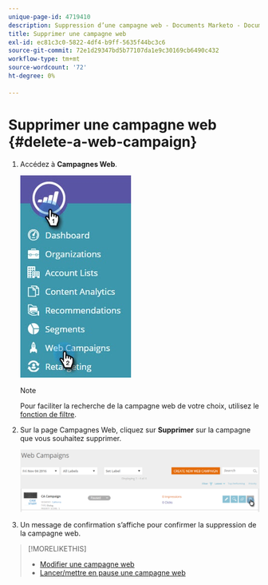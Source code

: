 ```yaml
---
unique-page-id: 4719410
description: Suppression d’une campagne web - Documents Marketo - Documentation du produit
title: Supprimer une campagne web
exl-id: ec81c3c0-5822-4df4-b9ff-5635f44bc3c6
source-git-commit: 72e1d29347bd5b77107da1e9c30169cb6490c432
workflow-type: tm+mt
source-wordcount: '72'
ht-degree: 0%

---
```


# Supprimer une campagne web {#delete-a-web-campaign}

1. Accédez à **Campagnes Web**.

   ![](assets/web-campaigns-hand-3.jpg)

   >[!NOTE]
   >
   >Pour faciliter la recherche de la campagne web de votre choix, utilisez le [fonction de filtre](/help/marketo/product-docs/web-personalization/working-with-web-campaigns/filter-web-campaigns.md).

1. Sur la page Campagnes Web, cliquez sur **Supprimer** sur la campagne que vous souhaitez supprimer.

   ![](assets/web-campaigns-1-delete-hand-1.png)

1. Un message de confirmation s’affiche pour confirmer la suppression de la campagne web.

>[!MORELIKETHIS]
>
>* [Modifier une campagne web](/help/marketo/product-docs/web-personalization/working-with-web-campaigns/edit-an-existing-web-campaign.md)
>* [Lancer/mettre en pause une campagne web](/help/marketo/product-docs/web-personalization/working-with-web-campaigns/launch-pause-a-web-campaign.md)

